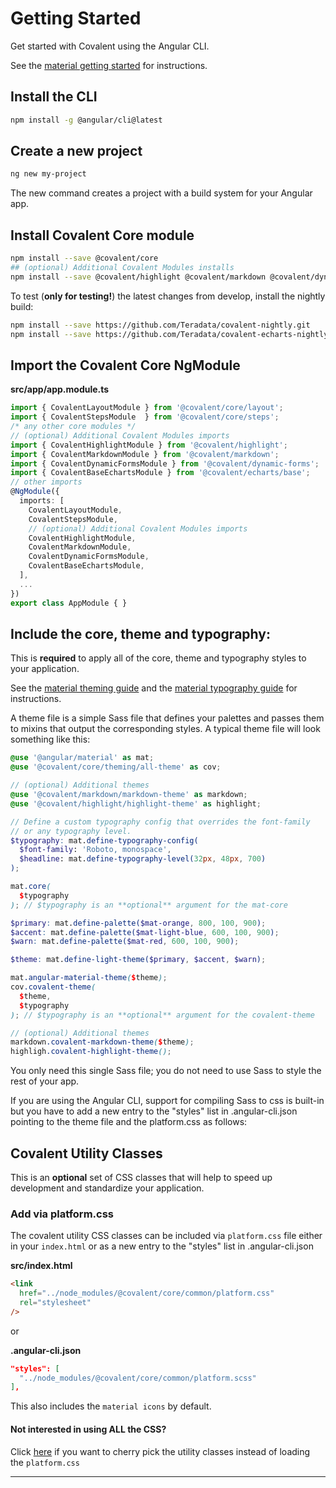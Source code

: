 # Getting Started

Get started with Covalent using the Angular CLI.

See the [material getting started](https://github.com/angular/material2/blob/master/guides/getting-started.md) for instructions.

## Install the CLI

```bash
npm install -g @angular/cli@latest
```

## Create a new project

```bash
ng new my-project
```

The new command creates a project with a build system for your Angular app.

## Install Covalent Core module

```bash
npm install --save @covalent/core
## (optional) Additional Covalent Modules installs
npm install --save @covalent/highlight @covalent/markdown @covalent/dynamic-forms @covalent/echarts
```

To test (**only for testing!**) the latest changes from develop, install the nightly build:

```bash
npm install --save https://github.com/Teradata/covalent-nightly.git
npm install --save https://github.com/Teradata/covalent-echarts-nightly.git
```

## Import the Covalent Core NgModule

**src/app/app.module.ts**

```ts
import { CovalentLayoutModule } from '@covalent/core/layout';
import { CovalentStepsModule  } from '@covalent/core/steps';
/* any other core modules */
// (optional) Additional Covalent Modules imports
import { CovalentHighlightModule } from '@covalent/highlight';
import { CovalentMarkdownModule } from '@covalent/markdown';
import { CovalentDynamicFormsModule } from '@covalent/dynamic-forms';
import { CovalentBaseEchartsModule } from '@covalent/echarts/base';
// other imports
@NgModule({
  imports: [
    CovalentLayoutModule,
    CovalentStepsModule,
    // (optional) Additional Covalent Modules imports
    CovalentHighlightModule,
    CovalentMarkdownModule,
    CovalentDynamicFormsModule,
    CovalentBaseEchartsModule,
  ],
  ...
})
export class AppModule { }
```

## Include the core, theme and typography:

This is **required** to apply all of the core, theme and typography styles to your application.

See the [material theming guide](https://github.com/angular/material2/blob/master/guides/theming.md) and the [material typography guide](https://github.com/angular/material2/blob/master/guides/typography.md) for instructions.

A theme file is a simple Sass file that defines your palettes and passes them to mixins that output the corresponding styles. A typical theme file will look something like this:

```scss
@use '@angular/material' as mat;
@use '@covalent/core/theming/all-theme' as cov;

// (optional) Additional themes
@use '@covalent/markdown/markdown-theme' as markdown;
@use '@covalent/highlight/highlight-theme' as highlight;

// Define a custom typography config that overrides the font-family
// or any typography level.
$typography: mat.define-typography-config(
  $font-family: 'Roboto, monospace',
  $headline: mat.define-typography-level(32px, 48px, 700)
);

mat.core(
  $typography
); // $typography is an **optional** argument for the mat-core

$primary: mat.define-palette($mat-orange, 800, 100, 900);
$accent: mat.define-palette($mat-light-blue, 600, 100, 900);
$warn: mat.define-palette($mat-red, 600, 100, 900);

$theme: mat.define-light-theme($primary, $accent, $warn);

mat.angular-material-theme($theme);
cov.covalent-theme(
  $theme,
  $typography
); // $typography is an **optional** argument for the covalent-theme

// (optional) Additional themes
markdown.covalent-markdown-theme($theme);
highligh.covalent-highlight-theme();
```

You only need this single Sass file; you do not need to use Sass to style the rest of your app.

If you are using the Angular CLI, support for compiling Sass to css is built-in but you have to add a new entry to the "styles" list in .angular-cli.json pointing to the theme file and the platform.css as follows:

## Covalent Utility Classes

This is an **optional** set of CSS classes that will help to speed up development and standardize your application.

### Add via platform.css

The covalent utility CSS classes can be included via `platform.css` file either in your `index.html` or as a new entry to the "styles" list in .angular-cli.json

**src/index.html**

```html
<link
  href="../node_modules/@covalent/core/common/platform.css"
  rel="stylesheet"
/>
```

or

**.angular-cli.json**

```json
"styles": [
  "../node_modules/@covalent/core/common/platform.scss"
],
```

This also includes the `material icons` by default.

#### Not interested in using ALL the CSS?

Click [here](https://teradata.github.io/covalent/#/docs/theming/utility-sass-mixins) if you want to cherry pick the utility classes instead of loading the `platform.css`

---
